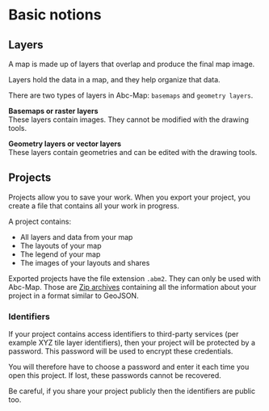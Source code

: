 <a name="basics"></a>

# Basic notions

## Layers

A map is made up of layers that overlap and produce the final map image.

Layers hold the data in a map, and they help organize that data.

There are two types of layers in Abc-Map: `basemaps` and `geometry layers`.

**Basemaps or raster layers**  
These layers contain images. They cannot be modified with the drawing tools.

**Geometry layers or vector layers**  
These layers contain geometries and can be edited with the drawing tools.

## Projects

Projects allow you to save your work. When you export your project, you create a file that
contains all your work in progress.

A project contains:

- All layers and data from your map
- The layouts of your map
- The legend of your map
- The images of your layouts and shares

Exported projects have the file extension `.abm2`. They can only be used with Abc-Map. Those are
<a href="https://en.wikipedia.org/wiki/ZIP_(file_format)" target="_blank">Zip archives</a> containing
all the information about your project in a format similar to GeoJSON.

### Identifiers

If your project contains access identifiers to third-party services (per example XYZ tile layer identifiers), then your project will be protected by a password. This password will be used to encrypt these credentials.

You will therefore have to choose a password and enter it each time you open this project. If lost, these passwords cannot be recovered.

Be careful, if you share your project publicly then the identifiers are public too.

